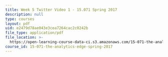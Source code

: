 ```yaml
---
title: Week 5 Twitter Video 1 - 15.071 Spring 2017
description: null
type: courses
layout: pdf
uid: e2479d78ae043e3cea7264cac2c0242b
file_type: application/pdf
file_location: >-
  https://open-learning-course-data-ci.s3.amazonaws.com/15-071-the-analytics-edge-spring-2017/e2479d78ae043e3cea7264cac2c0242b_MIT15_071S17_Unit5_Twitter.pdf
course_id: 15-071-the-analytics-edge-spring-2017
---
```

